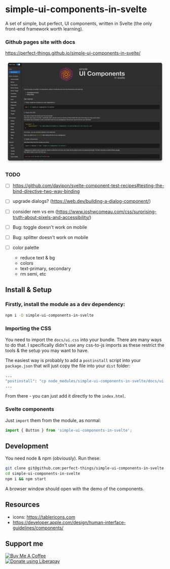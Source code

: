 simple-ui-components-in-svelte
==============================

A set of simple, but perfect, UI components, written in Svelte (the only front-end framework worth learning).

### Github pages site with docs
https://perfect-things.github.io/simple-ui-components-in-svelte/


![Screenshot](screen.png)



### TODO
- [ ] https://github.com/davipon/svelte-component-test-recipes#testing-the-bind-directive-two-way-binding




- [ ] upgrade dialogs? (https://web.dev/building-a-dialog-component/)
- [ ] consider rem vs em (https://www.joshwcomeau.com/css/surprising-truth-about-pixels-and-accessibility/)


- [ ] Bug: toggle doesn't work on mobile
- [ ] Bug: splitter doesn't work on mobile



- [ ] color palette
  - reduce text & bg
  - colors
  - text-primary, secondary
  - rm semi, etc



## Install & Setup

### Firstly, install the module as a dev dependency:
```sh
npm i -D simple-ui-components-in-svelte
```

### Importing the CSS
You need to import the `docs/ui.css` into your bundle.
There are many ways to do that. I specifically didn't use any css-to-js imports as these restrict the tools & the setup you may want to have.

The easiest way is probably to add a `postinstall` script into your `package.json` that will just copy the file into your `dist` folder:
```sh
...
"postinstall": "cp node_modules/simple-ui-components-in-svelte/docs/ui.css ./dist/ui.css"
...
```
From there - you can just add it directly to the `index.html`.

### Svelte components
Just `import` them from the module, as normal:
```js
import { Button } from 'simple-ui-components-in-svelte';
```


## Development

You need node & npm (obviously). Run these:
```sh
git clone git@github.com:perfect-things/simple-ui-components-in-svelte.git
cd simple-ui-components-in-svelte
npm i && npm start
```
A browser window should open with the demo of the components.



## Resources
- icons: https://tablericons.com
- https://developer.apple.com/design/human-interface-guidelines/components/


## Support me
<a href="https://www.buymeacoffee.com/tborychowski" target="_blank"><img height="60" width="217" src="https://cdn.buymeacoffee.com/buttons/v2/default-green.png" alt="Buy Me A Coffee" style="height: 60px !important;width: 217px !important;" ></a>
<br>
<a href="https://liberapay.com/tborychowski/donate"><img alt="Donate using Liberapay" src="https://liberapay.com/assets/widgets/donate.svg"></a>
